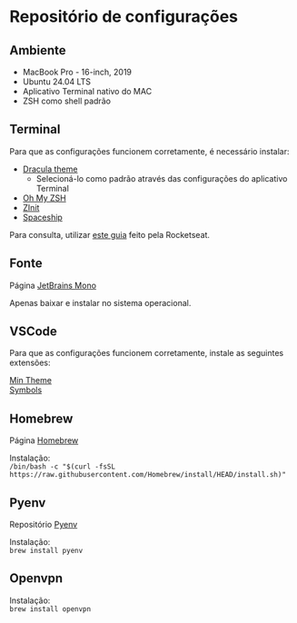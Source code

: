 # Repositório de configurações

## Ambiente

- MacBook Pro - 16-inch, 2019
- Ubuntu 24.04 LTS
- Aplicativo Terminal nativo do MAC
- ZSH como shell padrão

## Terminal

Para que as configurações funcionem corretamente, é necessário instalar:

- [Dracula theme](https://draculatheme.com/terminal/)
    - Selecioná-lo como padrão através das configurações do aplicativo Terminal
- [Oh My ZSH](https://ohmyz.sh/)
- [ZInit](https://github.com/zdharma-continuum/zinit)
- [Spaceship](https://github.com/spaceship-prompt/spaceship-prompt)

Para consulta, utilizar [este guia](https://blog.rocketseat.com.br/terminal-com-oh-my-zsh-spaceship-dracula-e-mais/) feito pela Rocketseat.

## Fonte

Página [JetBrains Mono](https://www.jetbrains.com/pt-br/lp/mono/)

Apenas baixar e instalar no sistema operacional.

## VSCode

Para que as configurações funcionem corretamente, instale as seguintes extensões:

[Min Theme](https://marketplace.visualstudio.com/items?itemName=miguelsolorio.min-theme)\
[Symbols](https://marketplace.visualstudio.com/items?itemName=miguelsolorio.symbols)

## Homebrew

Página [Homebrew](https://brew.sh/)

Instalação:\
`/bin/bash -c "$(curl -fsSL https://raw.githubusercontent.com/Homebrew/install/HEAD/install.sh)"`

## Pyenv

Repositório [Pyenv](https://github.com/pyenv/pyenv)

Instalação:\
`brew install pyenv`

## Openvpn

Instalação:\
`brew install openvpn`
